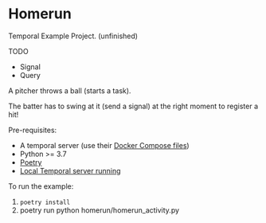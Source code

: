 # Homerun

Temporal Example Project. (unfinished)

TODO
- Signal
- Query

A pitcher throws a ball (starts a task).

The batter has to swing at it (send a signal) at the right moment to register a hit!

Pre-requisites:
- A temporal server (use their [Docker Compose files](https://github.com/temporalio/docker-compose))
- Python >= 3.7
- [Poetry](https://python-poetry.org)
- [Local Temporal server running](https://docs.temporal.io/application-development/foundations#run-a-development-cluster)

To run the example:
1. `poetry install`
1. poetry run python homerun/homerun_activity.py